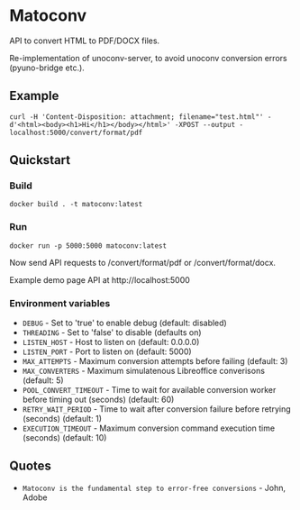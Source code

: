 

# Matoconv

API to convert HTML to PDF/DOCX files.

Re-implementation of unoconv-server, to avoid unoconv conversion errors (pyuno-bridge etc.).


## Example

    curl -H 'Content-Disposition: attachment; filename="test.html"' -d'<html><body><h1>Hi</h1></body></html>' -XPOST --output - localhost:5000/convert/format/pdf


## Quickstart

### Build

    docker build . -t matoconv:latest


### Run

    docker run -p 5000:5000 matoconv:latest

Now send API requests to /convert/format/pdf or /convert/format/docx.

Example demo page API at http://localhost:5000


### Environment variables

* `DEBUG` - Set to 'true' to enable debug (default: disabled)
* `THREADING` - Set to 'false' to disable (defaults on)
* `LISTEN_HOST` - Host to listen on (default: 0.0.0.0)
* `LISTEN_PORT` - Port to listen on (default: 5000)
* `MAX_ATTEMPTS` - Maximum conversion attempts before failing (default: 3)
* `MAX_CONVERTERS` - Maximum simulatenous Libreoffice converisons (default: 5)
* `POOL_CONVERT_TIMEOUT` - Time to wait for available conversion worker before timing out (seconds) (default: 60)
* `RETRY_WAIT_PERIOD` - Time to wait after conversion failure before retrying (seconds) (default: 1)
* `EXECUTION_TIMEOUT` - Maximum conversion command execution time (seconds) (default: 10)


## Quotes

* `Matoconv is the fundamental step to error-free conversions` - John, Adobe

